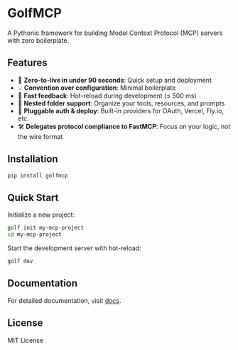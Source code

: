 # GolfMCP

A Pythonic framework for building Model Context Protocol (MCP) servers with zero boilerplate.

## Features

* 🚀 **Zero-to-live in under 90 seconds**: Quick setup and deployment
* 💡 **Convention over configuration**: Minimal boilerplate
* 🔄 **Fast feedback**: Hot-reload during development (≤ 500 ms)
* 📂 **Nested folder support**: Organize your tools, resources, and prompts
* 🔌 **Pluggable auth & deploy**: Built-in providers for OAuth, Vercel, Fly.io, etc.
* 🛠️ **Delegates protocol compliance to FastMCP**: Focus on your logic, not the wire format

## Installation

```bash
pip install golfmcp
```

## Quick Start

Initialize a new project:

```bash
golf init my-mcp-project
cd my-mcp-project
```

Start the development server with hot-reload:

```bash
golf dev
```

## Documentation

For detailed documentation, visit [docs](https://golfmcp.docs.example.com/).

## License

MIT License
